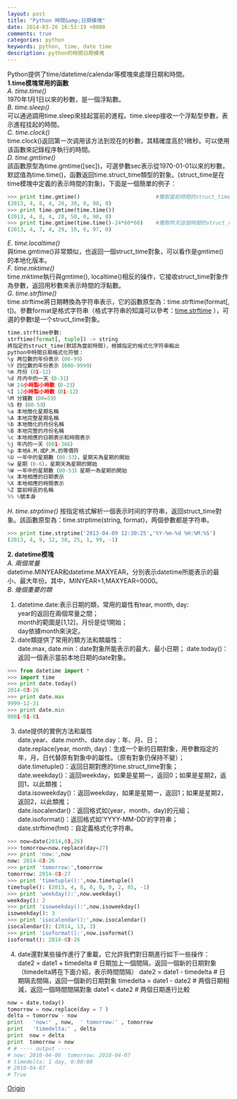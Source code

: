 ```yaml
---
layout: post
title: "Python 時間&amp;日期模塊"
date: 2014-03-26 16:53:19 +0800
comments: true
categories: python
keywords: python, time, date time
description: python的時間日期模塊
---
```

Python提供了time/datetime/calendar等模塊來處理日期和時間。  
**1.time模塊常用的函數**  
*A. time.time()*  
1970年1月1日以來的秒數，是一個浮點數。  
*B. time.sleep()*  
可以通過調用time.sleep來挂起當前的進程。time.sleep接收一个浮點型參數，表示進程挂起的時間。  
*C. time.clock()*  
time.clock()返回第一次调用该方法到现在的秒數，其精確度高於1微秒。可以使用该函數來記錄程序執行的時間。 <!--more-->  
*D. time.gmtime()*  
該函數原型為time.gmtime([sec])，可選參數sec表示從1970-01-01以來的秒數，默認值為time.time()，函數返回time.struct_time類型的對象。(struct_time是在time模塊中定義的表示時間的對象)，下面是一個簡單的例子：  
``` python
>>> print time.gmtime()                        #獲取當前時間的struct_time對象   
(2013, 4, 8, 4, 28, 30, 0, 98, 0)
>>> print time.gmtime(time.time())
(2013, 4, 8, 4, 28, 50, 0, 98, 0)
>>> print time.gmtime(time.time()-24*60*60)    #獲取昨天這個時間的struct_time對象
(2013, 4, 7, 4, 29, 10, 6, 97, 0)
```  
*E. time.localtime()*  
與time.gmtime()非常類似，也返回一個struct_time對象，可以看作是gmtime()的本地化版本。  
*F. time.mktime()*  
time.mktime執行與gmtime(), localtime()相反的操作，它接收struct_time對象作為參數，返回用秒數來表示時間的浮點數。  
*G. time.strftime()*  
time.strftime將日期轉換為字符串表示，它的函數原型為：time.strftime(format[, t])。參數format是格式字符串（格式字符串的知識可以參考：[time.strftime](http://docs.python.org/2/library/time.html) ），可選的參數t是一个struct_time對象。  
``` python
time.strftime參數:
strftime(format[, tuple]) -> string
將指定的struct_time(默認為當前時間)，根據指定的格式化字符串輸出
python中時間日期格式化符號：
%y 两位數的年份表示（00-99）
%Y 四位數的年份表示（000-9999）
%m 月份（01-12）
%d 月内中的一天（0-31）
%H 24小時製小時數（0-23）
%I 12小時製小時數（01-12）
%M 分鐘數（00=59）
%S 秒（00-59）
%a 本地簡化星期名稱
%A 本地完整星期名稱
%b 本地簡化的月份名稱
%B 本地完整的月份名稱
%c 本地相應的日期表示和時間表示
%j 年内的一天（001-366）
%p 本地A.M.或P.M.的等價符
%U 一年中的星期數（00-53），星期天為星期的開始
%w 星期（0-6），星期天為星期的開始
%W 一年中的星期數（00-53）星期一為星期的開始
%x 本地相應的日期表示
%X 本地相應的時間表示
%Z 當前時區的名稱
%% %號本身 
```  
*H. time.strptime()*
按指定格式解析一個表示时间的字符串，返回struct_time對象。該函數原型為：time.strptime(string, format)，两個參數都是字符串。  
``` python
>>> print time.strptime('2013-04-09 12:30:25','%Y-%m-%d %H:%M:%S')
(2013, 4, 9, 12, 30, 25, 1, 99, -1)
```  
  
**2. datetime模塊**  
*A. 兩個常量*  
datetime.MINYEAR和datetime.MAXYEAR，分別表示datetime所能表示的最小、最大年份。其中，MINYEAR=1,MAXYEAR=0000。  
*B. 幾個重要的類*  
1) datetime.date:表示日期的類，常用的屬性有tear, month, day:  
year的返回在兩個常量之間；  
month的範圍是[1,12]，月份是從1開始；  
day依據month來決定。   
2) date類提供了常用的類方法和類屬性：  
date.max, date.min：date對象所能表示的最大、最小日期；
date.today()：返回一個表示當前本地日期的date對象。  
``` python
>>> from datetime import *
>>> import time
>>> print date.today()
2014-03-26
>>> print date.max
9999-12-31
>>> print date.min
0001-01-01
```  
3) date提供的實例方法和屬性  
date.year、date.month、date.day：年、月、日；  
date.replace(year, month, day)：生成一个新的日期對象，用參數指定的年，月，日代替原有對象中的屬性。（原有對象仍保持不變）；  
date.timetuple()：返回日期對應的time.struct_time對象；  
date.weekday()：返回weekday，如果是星期一，返回0；如果是星期2，返回1，以此類推；  
data.isoweekday()：返回weekday，如果是星期一，返回1；如果是星期2，返回2，以此類推；  
date.isocalendar()：返回格式如(year，month，day)的元組；  
date.isoformat()：返回格式如'YYYY-MM-DD’的字符串；  
date.strftime(fmt)：自定義格式化字符串。  
``` python
>>> now=date(2014,03,26)
>>> tomorrow=now.replace(day=27)
>>> print 'now:',now
now: 2014-03-26
>>> print 'tomorrow:',tomorrow
tomorrow: 2014-03-27
>>> print 'timetuple():',now.timetuple()
timetuple(): (2013, 4, 8, 0, 0, 0, 2, 85, -1)
>>> print 'weekday():',now.weekday()
weekday(): 2
>>> print 'isoweekday():',now.isoweekday()
isoweekday(): 3
>>> print 'isocalendar():',now.isocalendar()
isocalendar(): (2014, 13, 3)
>>> print 'isoformat():',now.isoformat()
isoformat(): 2014-03-26
```   
4) date還對某些操作進行了重載，它允許我們對日期進行如下一些操作：  
date2 = date1 + timedelta  # 日期加上一個間隔，返回一個新的日期對象（timedelta將在下面介紹，表示時間間隔）
date2 = date1 - timedelta   # 日期隔去間隔，返回一個新的日期對象
timedelta = date1 - date2   # 两個日期相減，返回一個時間間隔對象
date1 < date2  # 两個日期進行比較  
``` python
now = date.today()  
tomorrow = now.replace(day = 7 )  
delta = tomorrow - now  
print   'now:' , now,  ' tomorrow:' , tomorrow  
print   'timedelta:' , delta  
print  now + delta  
print  tomorrow > now  
# # ---- output ----   
# now: 2010-04-06  tomorrow: 2010-04-07   
# timedelta: 1 day, 0:00:00   
# 2010-04-07   
# True
```  
[Origin](http://www.cnblogs.com/BeginMan/archive/2013/04/08/3007403.html)